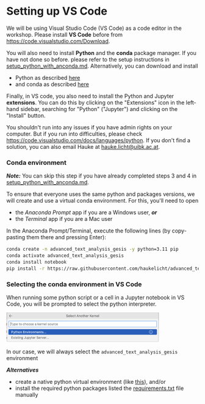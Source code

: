 # Setting up VS Code

We will be using Visual Studio Code (VS Code) as a code editor in the workshop.
Please install **VS Code** before from https://code.visualstudio.com/Download.

You will also need to install **Python** and the **conda** package manager.
If you have not done so before. please refer to the setup instructions in [setup_python_with_anconda.md](./setup_python_with_anconda.md).
Alternatively, you can download and install

- Python as described [here](https://www.python.org/downloads)
- and conda as described [here](https://conda.io/projects/conda/en/latest/user-guide/install)

Finally, in VS code, you also need to install the Python and Jupyter **extensions**.
You can do this by clicking on the "Extensions" icon in the left-hand sidebar, searching for "Python" ("Jupyter") and clicking on the "Install" button.

You shouldn't run into any issues if you have admin rights on your computer.
But if you run into difficulties, please check https://code.visualstudio.com/docs/languages/python.
If you don't find a solution, you can also email Hauke at hauke.licht@uibk.ac.at.


### Conda environment

**_Note:_** You can skip this step if you have already completed steps 3 and 4 in [setup_python_with_anconda.md](./setup_python_with_anconda.md).

To ensure that everyone uses the same python and packages versions, we will create and use a virtual conda environment.
For this, you'll need to open 

- the *Anaconda Prompt* app if you are a Windows user, **_or_**
- the *Terminal* app if you are a Mac user

In the Anaconda Prompt/Terminal, execute the following lines (by copy-pasting them there and pressing Enter):

```bash
conda create -n advanced_text_analysis_gesis -y python=3.11 pip
conda activate advanced_text_analysis_gesis
conda install notebook
pip install -r https://raw.githubusercontent.com/haukelicht/advanced_text_analysis/main/setup/requirements.txt
```

### Selecting the conda environment in VS Code

When running some python script or a cell in a Jupyter notebook in VS Code, you will be prompted to select the python interpreter.

<img src="./imgs/vscode_python_environments_popup.png" alt="Pop-up in VS Code for selecting a python interpreter" style="width:400px;"/>

In our case, we will always select the `advanced_text_analysis_gesis` environment


**_Alternatives_** 

- create a native python virtual environment (like [this](https://realpython.com/lessons/creating-virtual-environment/)), and/or
- install the required python packages listed the [requirements.txt](setup/requirements.txt) file manually
